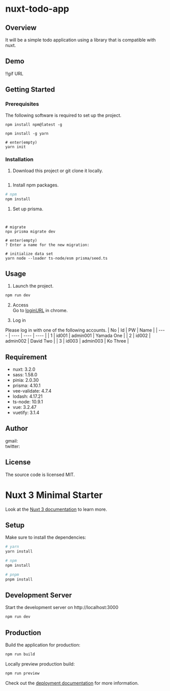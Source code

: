 # nuxt-todo-app

## Overview
It will be a simple todo application using a library that is compatible with nuxt.

## Demo
!!gif URL



## Getting Started

### Prerequisites
The following software is required to set up the project.

```npm
npm install npm@latest -g
```

```yarn
npm install -g yarn

# enter(empty)
yarn init
```

### Installation
1. Download this project or git clone it locally.
```clone command

```

1. Install npm packages.
```bash
# npm
npm install
```

1. Set up prisma.  
```


# migrate
npx prisma migrate dev

# enter(empty)
? Enter a name for the new migration:

# initialize data set
yarn node --loader ts-node/esm prisma/seed.ts
```

## Usage
1. Launch the project.
```bash
npm run dev
```

2. Access  
Go to [loginURL](http://localhost:3000/login) in chrome.

3. Log in

Please log in with one of the following accounts. 
| No | Id | PW | Name |
| ---- | ---- | ---- | ---- |
| 1 | id001 | admin001 | Yamada One |
| 2 | id002 | admin002 | David Two |
| 3 | id003 | admin003 | Ko Three |


## Requirement
 - nuxt: 3.2.0
 - sass: 1.58.0
 - pinia: 2.0.30
 - prisma: 4.10.1
 - vee-validate: 4.7.4
 - lodash: 4.17.21
 - ts-node: 10.9.1
 - vue: 3.2.47
 - vuetify: 3.1.4


## Author

gmail:  
twitter:  


## License
The source code is licensed MIT.





# Nuxt 3 Minimal Starter

Look at the [Nuxt 3 documentation](https://nuxt.com/docs/getting-started/introduction) to learn more.

## Setup

Make sure to install the dependencies:

```bash
# yarn
yarn install

# npm
npm install

# pnpm
pnpm install
```

## Development Server

Start the development server on http://localhost:3000

```bash
npm run dev
```

## Production

Build the application for production:

```bash
npm run build
```

Locally preview production build:

```bash
npm run preview
```

Check out the [deployment documentation](https://nuxt.com/docs/getting-started/deployment) for more information.
